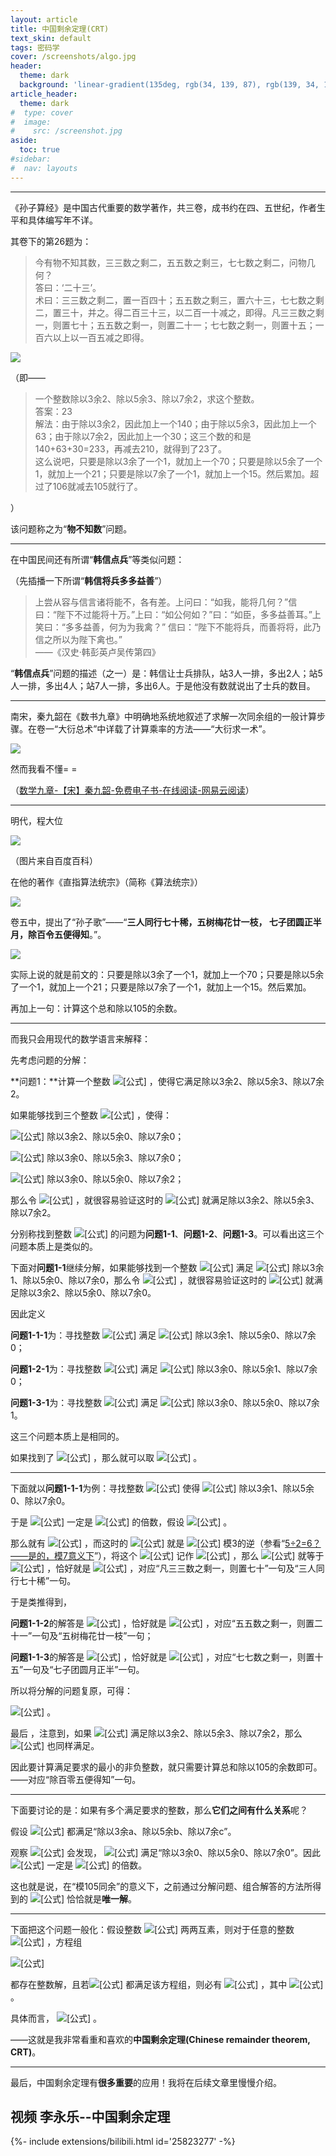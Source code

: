 ```yaml
---
layout: article
title: 中国剩余定理(CRT)
text_skin: default
tags: 密码学
cover: /screenshots/algo.jpg
header:
  theme: dark
  background: 'linear-gradient(135deg, rgb(34, 139, 87), rgb(139, 34, 139))'
article_header:
  theme: dark
#  type: cover
#  image:
#    src: /screenshot.jpg
aside:
  toc: true
#sidebar:
#  nav: layouts
---
```

___

《孙子算经》是中国古代重要的数学著作，共三卷，成书约在四、五世纪，作者生平和具体编写年不详。

其卷下的第26题为：

> 今有物不知其数，三三数之剩二，五五数之剩三，七七数之剩二，问物几何？  
> 答曰：‘二十三’。  
> 术曰：三三数之剩二，置一百四十；五五数之剩三，置六十三，七七数之剩二，置三十，并之。得二百三十三，以二百一十减之，即得。凡三三数之剩一，则置七十；五五数之剩一，则置二十一；七七数之剩一，则置十五；一百六以上以一百五减之即得。

![](https://pic2.zhimg.com/v2-77ea0e0aa8a6542442a5296ac7a66255_b.jpg)

（即——

> 一个整数除以3余2、除以5余3、除以7余2，求这个整数。  
> 答案：23  
> 解法：由于除以3余2，因此加上一个140；由于除以5余3，因此加上一个63；由于除以7余2，因此加上一个30；这三个数的和是140+63+30=233，再减去210，就得到了23了。  
> 这么说吧，只要是除以3余了一个1，就加上一个70；只要是除以5余了一个1，就加上一个21；只要是除以7余了一个1，就加上一个15。然后累加。超过了106就减去105就行了。

）

该问题称之为“**物不知数**”问题。

___

在中国民间还有所谓“**韩信点兵**”等类似问题：

（先插播一下所谓“**韩信将兵多多益善**”）

> 上尝从容与信言诸将能不，各有差。上问曰：“如我，能将几何？”信曰：“陛下不过能将十万。”上曰：“如公何如？”曰：“如臣，多多益善耳。”上笑曰：“多多益善，何为为我禽？” 信曰：“陛下不能将兵，而善将将，此乃信之所以为陛下禽也。”  
> ——《汉史·韩彭英卢吴传第四》

“**韩信点兵**”问题的描述（之一）是：韩信让士兵排队，站3人一排，多出2人；站5人一排，多出4人；站7人一排，多出6人。于是他没有数就说出了士兵的数目。

___

南宋，秦九韶在《数书九章》中明确地系统地叙述了求解一次同余组的一般计算步骤。在卷一“大衍总术”中详载了计算乘率的方法——“大衍求一术”。

![](https://pic2.zhimg.com/v2-3f5387ced226137ae01567f6001ff875_b.jpg)

然而我看不懂= =

（[数学九章-【宋】秦九韶-免费电子书-在线阅读-网易云阅读](https://link.zhihu.com/?target=http%3A//yuedu.163.com/book_reader/42fe434f7bd048a284378b05a54757c9_4/b1c568b0109c443f863e6243347a0217_5)）

___

明代，程大位

![](https://pic4.zhimg.com/v2-7c62ddd5bf41e79248a41618266432cf_b.jpg)

（图片来自百度百科）

在他的著作《直指算法统宗》（简称《算法统宗》）

![](https://pic3.zhimg.com/v2-50e42055b4d525a6af5b078dff734fbe_b.jpg)

卷五中，提出了“孙子歌”——“**三人同行七十稀，五树梅花廿一枝， 七子团圆正半月，除百令五便得知**。”。

![](https://pic2.zhimg.com/v2-9ee7334e4e3f59da212566f68c9f9b31_b.jpg)

实际上说的就是前文的：只要是除以3余了一个1，就加上一个70；只要是除以5余了一个1，就加上一个21；只要是除以7余了一个1，就加上一个15。然后累加。

再加上一句：计算这个总和除以105的余数。

___

而我只会用现代的数学语言来解释：

先考虑问题的分解：

**问题1：**计算一个整数 ![[公式]](https://www.zhihu.com/equation?tex=x) ，使得它满足除以3余2、除以5余3、除以7余2。

如果能够找到三个整数 ![[公式]](https://www.zhihu.com/equation?tex=x_1%2Cx_2%2Cx_3) ，使得：

![[公式]](https://www.zhihu.com/equation?tex=x_1) 除以3余2、除以5余0、除以7余0；

![[公式]](https://www.zhihu.com/equation?tex=x_2) 除以3余0、除以5余3、除以7余0；

![[公式]](https://www.zhihu.com/equation?tex=x_3) 除以3余0、除以5余0、除以7余2；

那么令 ![[公式]](https://www.zhihu.com/equation?tex=x%3D+x_1%2Bx_2%2Bx_3) ，就很容易验证这时的 ![[公式]](https://www.zhihu.com/equation?tex=x) 就满足除以3余2、除以5余3、除以7余2。

分别称找到整数 ![[公式]](https://www.zhihu.com/equation?tex=x_1%2Cx_2%2Cx_3) 的问题为**问题1-1**、**问题1-2**、**问题1-3**。可以看出这三个问题本质上是类似的。

下面对**问题1-1**继续分解，如果能够找到一个整数 ![[公式]](https://www.zhihu.com/equation?tex=y_1) 满足 ![[公式]](https://www.zhihu.com/equation?tex=y_1) 除以3余1、除以5余0、除以7余0，那么令 ![[公式]](https://www.zhihu.com/equation?tex=x_1%3D+2%5Ctimes+y_1) ，就很容易验证这时的 ![[公式]](https://www.zhihu.com/equation?tex=x_1) 就满足除以3余2、除以5余0、除以7余0。

因此定义

**问题1-1-1**为：寻找整数 ![[公式]](https://www.zhihu.com/equation?tex=y_1) 满足 ![[公式]](https://www.zhihu.com/equation?tex=y_1) 除以3余1、除以5余0、除以7余0；

**问题1-2-1**为：寻找整数 ![[公式]](https://www.zhihu.com/equation?tex=y_2) 满足 ![[公式]](https://www.zhihu.com/equation?tex=y_2) 除以3余0、除以5余1、除以7余0；

**问题1-3-1**为：寻找整数 ![[公式]](https://www.zhihu.com/equation?tex=y_3) 满足 ![[公式]](https://www.zhihu.com/equation?tex=y_3) 除以3余0、除以5余0、除以7余1。

这三个问题本质上是相同的。

如果找到了 ![[公式]](https://www.zhihu.com/equation?tex=y_1%2Cy_2%2Cy_3) ，那么就可以取 ![[公式]](https://www.zhihu.com/equation?tex=x%3D2%5Ctimes+y_1%2B3%5Ctimes+y_2%2B2%5Ctimes+y_3) 。

___

下面就以**问题1-1-1**为例：寻找整数 ![[公式]](https://www.zhihu.com/equation?tex=z) 使得 ![[公式]](https://www.zhihu.com/equation?tex=z) 除以3余1、除以5余0、除以7余0。

于是 ![[公式]](https://www.zhihu.com/equation?tex=z) 一定是 ![[公式]](https://www.zhihu.com/equation?tex=5%5Ctimes7%3D35) 的倍数，假设 ![[公式]](https://www.zhihu.com/equation?tex=z%3D35k) 。

那么就有 ![[公式]](https://www.zhihu.com/equation?tex=35k%5Cequiv+1%5Cpmod+3) ，而这时的 ![[公式]](https://www.zhihu.com/equation?tex=k) 就是 ![[公式]](https://www.zhihu.com/equation?tex=5%5Ctimes7) 模3的逆（参看“[5÷2=6？——是的，模7意义下](https://zhuanlan.zhihu.com/p/44523169)”），将这个 ![[公式]](https://www.zhihu.com/equation?tex=k) 记作 ![[公式]](https://www.zhihu.com/equation?tex=%5Cleft%5B+35%5E%7B-1%7D+%5Cright%5D_%7B3%7D) ，那么 ![[公式]](https://www.zhihu.com/equation?tex=z) 就等于 ![[公式]](https://www.zhihu.com/equation?tex=5%5Ctimes7%5Ctimes%5Cleft%5B+%5Cleft%28+5%5Ctimes7+%5Cright%29%5E%7B-1%7D+%5Cright%5D_%7B3%7D) ，恰好就是 ![[公式]](https://www.zhihu.com/equation?tex=5%5Ctimes7%5Ctimes2%3D70) ，对应“凡三三数之剩一，则置七十”一句及“三人同行七十稀”一句。

于是类推得到，

**问题1-1-2**的解答是 ![[公式]](https://www.zhihu.com/equation?tex=3%5Ctimes7%5Ctimes%5Cleft%5B+%5Cleft%28+3%5Ctimes7+%5Cright%29%5E%7B-1%7D+%5Cright%5D_%7B5%7D) ，恰好就是 ![[公式]](https://www.zhihu.com/equation?tex=3%5Ctimes7%5Ctimes1%3D21) ，对应“五五数之剩一，则置二十一”一句及“五树梅花廿一枝”一句；

**问题1-1-3**的解答是 ![[公式]](https://www.zhihu.com/equation?tex=3%5Ctimes5%5Ctimes%5Cleft%5B+%5Cleft%28+3%5Ctimes5+%5Cright%29%5E%7B-1%7D+%5Cright%5D_%7B7%7D) ，恰好就是 ![[公式]](https://www.zhihu.com/equation?tex=3%5Ctimes5%5Ctimes1%3D15) ，对应“七七数之剩一，则置十五”一句及“七子团圆月正半”一句。

所以将分解的问题复原，可得：

![[公式]](https://www.zhihu.com/equation?tex=x%3D2%5Ctimes%5Cleft%28+5%5Ctimes7%5Ctimes%5Cleft%5B+%5Cleft%28+5%5Ctimes7+%5Cright%29%5E%7B-1%7D+%5Cright%5D_%7B3%7D+%5Cright%29%2B3%5Ctimes+%5Cleft%283%5Ctimes7%5Ctimes%5Cleft%5B+%5Cleft%28+3%5Ctimes7+%5Cright%29%5E%7B-1%7D+%5Cright%5D_%7B5%7D+%5Cright%29%2B2%5Ctimes+%5Cleft%28+3%5Ctimes5%5Ctimes%5Cleft%5B+%5Cleft%28+3%5Ctimes5+%5Cright%29%5E%7B-1%7D+%5Cright%5D_%7B7%7D+%5Cright%29) 。

最后 ，注意到，如果 ![[公式]](https://www.zhihu.com/equation?tex=x) 满足除以3余2、除以5余3、除以7余2，那么 ![[公式]](https://www.zhihu.com/equation?tex=x%2B3%5Ctimes5%5Ctimes7) 也同样满足。

因此要计算满足要求的最小的非负整数，就只需要计算总和除以105的余数即可。——对应“除百零五便得知”一句。

___

下面要讨论的是：如果有多个满足要求的整数，那么**它们之间有什么关系**呢？

假设 ![[公式]](https://www.zhihu.com/equation?tex=X%2CY) 都满足“除以3余a、除以5余b、除以7余c”。

观察 ![[公式]](https://www.zhihu.com/equation?tex=X-Y) 会发现， ![[公式]](https://www.zhihu.com/equation?tex=X-Y) 满足“除以3余0、除以5余0、除以7余0”。因此 ![[公式]](https://www.zhihu.com/equation?tex=X-Y) 一定是 ![[公式]](https://www.zhihu.com/equation?tex=3%5Ctimes5%5Ctimes7%3D105) 的倍数。

这也就是说，在“模105同余”的意义下，之前通过分解问题、组合解答的方法所得到的 ![[公式]](https://www.zhihu.com/equation?tex=x) 恰恰就是**唯一解**。

___

下面把这个问题一般化：假设整数 ![[公式]](https://www.zhihu.com/equation?tex=m_1%2Cm_2%2C+...+%2Cm_n) 两两互素，则对于任意的整数 ![[公式]](https://www.zhihu.com/equation?tex=a_1%2Ca_2%2C+...+%2Ca_n) ，方程组

![[公式]](https://www.zhihu.com/equation?tex=++++++%5Cbegin%7Bequation%7D+++++%5Cbegin%7Bcases%7D+++++x%5Cequiv+a_1%5Cpmod+%7Bm_1%7D%5C%5C+++++x%5Cequiv+a_2%5Cpmod+%7Bm_2%7D%5C%5C+++++%5Ccdots+%5C%5C+++++x%5Cequiv+a_n%5Cpmod+%7Bm_n%7D%5C%5C+++++%5Cend%7Bcases%7D+++++%5Cend%7Bequation%7D)

都存在整数解，且若![[公式]](https://www.zhihu.com/equation?tex=X%2CY) 都满足该方程组，则必有 ![[公式]](https://www.zhihu.com/equation?tex=X%5Cequiv+Y%5Cpmod+N) ，其中 ![[公式]](https://www.zhihu.com/equation?tex=N%3D%5Cprod_%7Bi%3D1%7D%5E%7Bn%7Dm_i) 。

具体而言， ![[公式]](https://www.zhihu.com/equation?tex=x%5Cequiv%5Csum_%7Bi%3D1%7D%5E%7Bn%7D%7Ba_i%5Ctimes%5Cfrac%7BN%7D%7Bm_i%7D%5Ctimes%5Cleft%5B+%5Cleft%28+%5Cfrac%7BN%7D%7Bm_i%7D+%5Cright%29%5E%7B-1%7D+%5Cright%5D_%7Bm_i%7D%7D%5Cpmod+N) 。

——这就是我非常看重和喜欢的**中国剩余定理(Chinese remainder theorem, CRT)**。

___

最后，中国剩余定理有**很多重要**的应用！我将在后续文章里慢慢介绍。

## 视频 李永乐--中国剩余定理

<div>{%- include extensions/bilibili.html id='25823277' -%}</div>